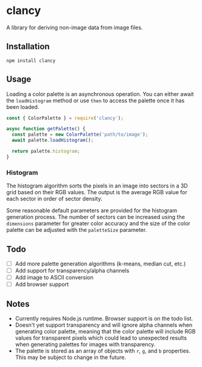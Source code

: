 # clancy

A library for deriving non-image data from image files.

## Installation

```npm install clancy```

## Usage

Loading a color palette is an asynchronous operation. You can either await the `loadHistogram` method or use `then` to
access the palette once it has been loaded.

```javascript
const { ColorPalette } = require('clancy');

async function getPalette() {
  const palette = new ColorPalette('path/to/image');
  await palette.loadHistogram();

  return palette.histogram;
}
```

### Histogram

The histogram algorithm sorts the pixels in an image into sectors in a 3D grid based on their RGB values. The output is
the average RGB value for each sector in order of sector density.

Some reasonable default parameters are provided for the histogram generation process. The number of sectors can be
increased using the `dimensions` parameter for greater color accuracy and the size of the color palette can be
adjusted with the `paletteSize` parameter.

## Todo

- [ ] Add more palette generation algorithms (k-means, median cut, etc.)
- [ ] Add support for transparency/alpha channels
- [ ] Add image to ASCII conversion
- [ ] Add browser support

## Notes

- Currently requires Node.js runtime. Browser support is on the todo list.
- Doesn't yet support transparency and will ignore alpha channels when generating color palette, meaning that the color
  palette will include RGB values for transparent pixels which could lead to unexpected results when generating palettes
  for images with transparency.
- The palette is stored as an array of objects with `r`, `g`, and `b` properties. This may be subject to change in the
  future.
